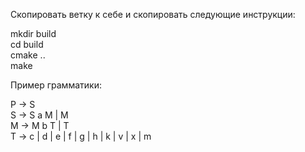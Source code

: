 Скопировать ветку к себе и скопировать следующие инструкции:  
  
mkdir build  
cd build  
cmake ..  
make  
  
Пример грамматики:  
  
P -> S  
S -> S a M | M  
M -> M b T | T  
T -> c | d | e | f | g | h | k | v | x | m  
